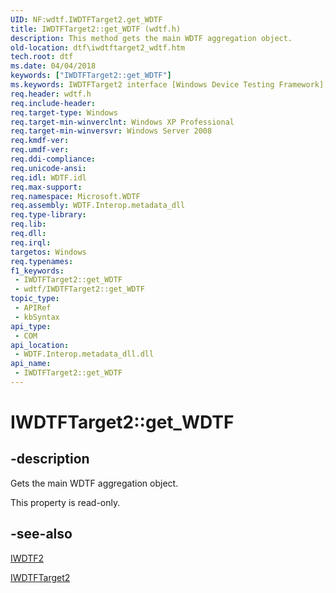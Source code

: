 ```yaml
---
UID: NF:wdtf.IWDTFTarget2.get_WDTF
title: IWDTFTarget2::get_WDTF (wdtf.h)
description: This method gets the main WDTF aggregation object.
old-location: dtf\iwdtftarget2_wdtf.htm
tech.root: dtf
ms.date: 04/04/2018
keywords: ["IWDTFTarget2::get_WDTF"]
ms.keywords: IWDTFTarget2 interface [Windows Device Testing Framework],WDTF property, IWDTFTarget2.WDTF, IWDTFTarget2.get_WDTF, IWDTFTarget2::WDTF, IWDTFTarget2::get_WDTF, Microsoft.WDTF.IWDTFTarget2.WDTF, Microsoft::WDTF::IWDTFTarget2::WDTF, WDTF property [Windows Device Testing Framework], WDTF property [Windows Device Testing Framework],IWDTFTarget2 interface, dtf.iwdtftarget2_wdtf, get_WDTF, wdtf/IWDTFTarget2::WDTF, wdtf/IWDTFTarget2::get_WDTF
req.header: wdtf.h
req.include-header: 
req.target-type: Windows
req.target-min-winverclnt: Windows XP Professional
req.target-min-winversvr: Windows Server 2008
req.kmdf-ver: 
req.umdf-ver: 
req.ddi-compliance: 
req.unicode-ansi: 
req.idl: WDTF.idl
req.max-support: 
req.namespace: Microsoft.WDTF
req.assembly: WDTF.Interop.metadata_dll
req.type-library: 
req.lib: 
req.dll: 
req.irql: 
targetos: Windows
req.typenames: 
f1_keywords:
 - IWDTFTarget2::get_WDTF
 - wdtf/IWDTFTarget2::get_WDTF
topic_type:
 - APIRef
 - kbSyntax
api_type:
 - COM
api_location:
 - WDTF.Interop.metadata_dll.dll
api_name:
 - IWDTFTarget2::get_WDTF
---
```


# IWDTFTarget2::get_WDTF


## -description

Gets the main WDTF aggregation object.

This property is read-only.

## -see-also

<a href="/windows-hardware/drivers/ddi/wdtf/nn-wdtf-iwdtf2">IWDTF2</a>



<a href="/windows-hardware/drivers/ddi/wdtf/nn-wdtf-iwdtftarget2">IWDTFTarget2</a>

